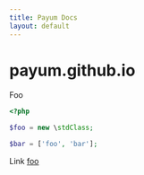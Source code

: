 ```yaml
---
title: Payum Docs
layout: default
---
```


# payum.github.io

Foo

```php
<?php

$foo = new \stdClass;

$bar = ['foo', 'bar'];
```


Link [foo](foo/foo.md)
